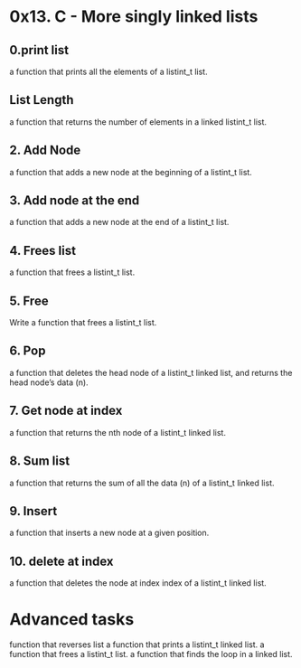 # 0x13. C - More singly linked lists
## 0.print list
a function that prints all the elements of a listint_t list.

## List Length
a function that returns the number of elements in a linked listint_t list.

## 2. Add Node
a function that adds a new node at the beginning of a listint_t list.

## 3. Add node at the end
a function that adds a new node at the end of a listint_t list.

## 4. Frees list
a function that frees a listint_t list.

## 5. Free
Write a function that frees a listint_t list.

## 6. Pop
a function that deletes the head node of a listint_t linked list, and returns the head node’s data (n).

## 7. Get node at index
a function that returns the nth node of a listint_t linked list.

## 8. Sum list
a function that returns the sum of all the data (n) of a listint_t linked list.

## 9. Insert
a function that inserts a new node at a given position.

## 10. delete at index
a function that deletes the node at index index of a listint_t linked list.

# Advanced tasks
function that reverses list
a function that prints a listint_t linked list.
a function that frees a listint_t list.
a function that finds the loop in a linked list.
